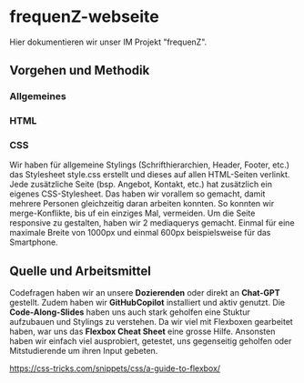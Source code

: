 # frequenZ-webseite

Hier dokumentieren wir unser IM Projekt "frequenZ".

## Vorgehen und Methodik
### Allgemeines
### HTML

### CSS
Wir haben für allgemeine Stylings (Schrifthierarchien, Header, Footer, etc.) das Stylesheet style.css erstellt und dieses auf allen HTML-Seiten verlinkt. Jede zusätzliche Seite (bsp. Angebot, Kontakt, etc.) hat zusätzlich ein eigenes CSS-Stylesheet. Das haben wir vorallem so gemacht, damit mehrere Personen gleichzeitig daran arbeiten konnten. So konnten wir merge-Konflikte, bis uf ein einziges Mal, vermeiden.
Um die Seite responsive zu gestalten, haben wir 2 mediaquerys gemacht. Einmal für eine maximale Breite von 1000px und einmal 600px beispielsweise für das Smartphone.


## Quelle und Arbeitsmittel
Codefragen haben wir an unsere **Dozierenden** oder direkt an **Chat-GPT** gestellt. Zudem haben wir **GitHubCopilot** installiert und aktiv genutzt. Die **Code-Along-Slides** haben uns auch stark geholfen eine Stuktur aufzubauen und Stylings zu verstehen. Da wir viel mit Flexboxen gearbeitet haben, war uns das **Flexbox Cheat Sheet** eine grosse Hilfe. Ansonsten haben wir einfach viel ausprobiert, getestet, uns gegenseitig geholfen oder Mitstudierende um ihren Input gebeten.

https://css-tricks.com/snippets/css/a-guide-to-flexbox/
